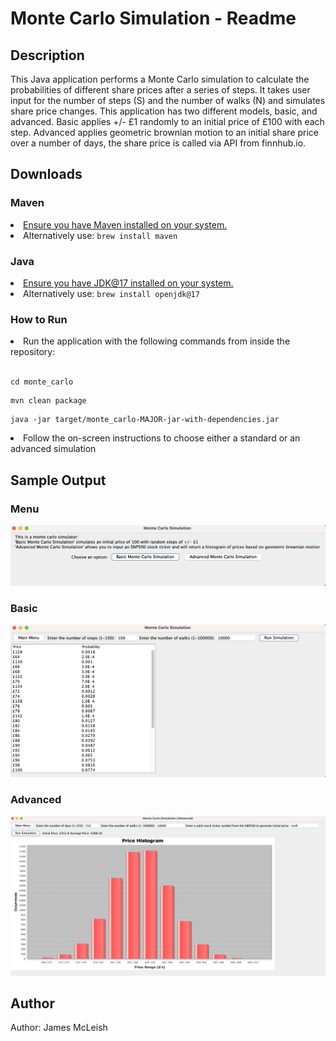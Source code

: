 <html>
    <h1>Monte Carlo Simulation - Readme</h1>
    <h2>Description</h2>
        <p>This Java application performs a Monte Carlo simulation to calculate the probabilities of different share prices after a series of steps. It takes user input for the number of steps (S) and the number of walks (N) and simulates share price changes. This application has two different models, basic, and advanced. Basic applies +/- £1 randomly to an initial price of £100 with each step. Advanced applies geometric brownian motion to an initial share price over a number of days, the share price is called via API from finnhub.io.</p>
    <h2>Downloads</h2>
        <h3> Maven</h3>
        <li><a href="https://maven.apache.org/install.html" >Ensure you have Maven installed on your system.</a></li>
        <li>Alternatively use: <code>brew install maven</code> </br> </li>
        <h3> Java </h3>
        <li><a href="https://www.oracle.com/uk/java/technologies/downloads/" >Ensure you have JDK@17 installed on your system.</a></li>
        <li>Alternatively use: <code>brew install openjdk@17</code> </br> </li>
    <h3>How to Run </h3>
        <li>Run the application with the following commands from inside the repository:</li> <br>
        <pre><code>cd monte_carlo</code></pre>
        <pre><code>mvn clean package</code></pre>
        <pre><code>java -jar target/monte_carlo-MAJOR-jar-with-dependencies.jar</code></pre>
        <li>Follow the on-screen instructions to choose either a standard or an advanced simulation</li>
    <h2>Sample Output</h2>
    <h3>Menu</h3>
        <img src="public/menu-screen.png">
    <h3>Basic</h3>
        <img src="public/basic-simulation.png">
     <h3>Advanced</h3>
        <img src="public/advanced-simulation.png">
    <h2>Author</h2>
        <p>Author: James McLeish</p>
</html>
